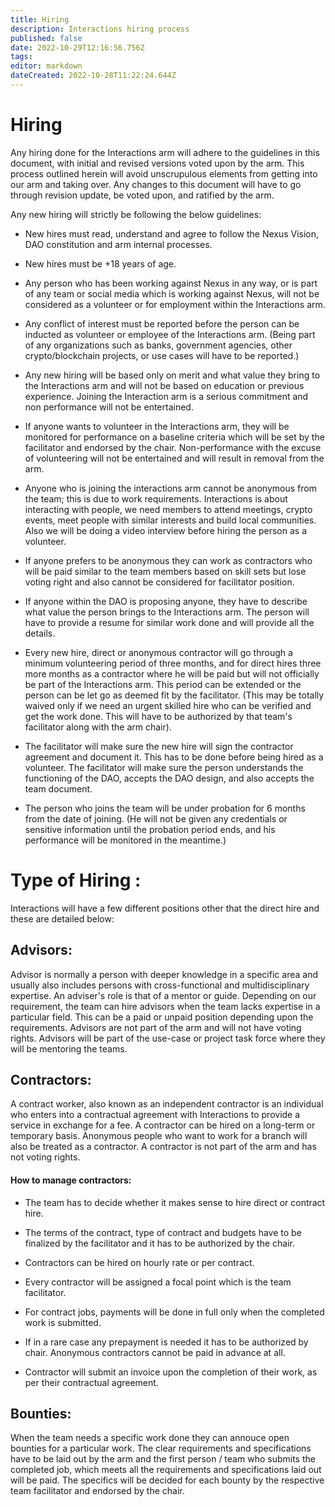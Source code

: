 ```yaml
---
title: Hiring
description: Interactions hiring process
published: false
date: 2022-10-29T12:16:56.756Z
tags: 
editor: markdown
dateCreated: 2022-10-28T11:22:24.644Z
---
```


# Hiring

Any hiring done for the Interactions arm will adhere to the guidelines in this document, with initial and revised versions voted upon by the arm. This process outlined herein will avoid unscrupulous elements from getting into our arm and taking over. Any changes to this document will have to go through revision update, be voted upon, and ratified by the arm. 

Any new hiring will strictly be following the below guidelines:

-	New hires must read, understand and agree to follow the Nexus Vision, DAO constitution and arm internal processes.

- New hires must be +18 years of age.

-	Any person who has been working against Nexus in any way, or is part of any team or social media which is working against Nexus, will not be considered as a volunteer or for employment within the Interactions arm.

-	Any conflict of interest must be reported before the person can be inducted as volunteer or employee of the Interactions arm. (Being part of any organizations such as banks, government agencies, other crypto/blockchain projects, or use cases will have to be reported.)

-	Any new hiring will be based only on merit and what value they bring to the Interactions arm and will not be based on education or previous experience. Joining the Interaction arm is a serious commitment and non performance will not be entertained.

-	If anyone wants to volunteer in the Interactions arm, they will be monitored for performance on a baseline criteria which will be set by the facilitator and endorsed by the chair. Non-performance with the excuse of volunteering will not be entertained and will result in removal from the arm.

- Anyone who is joining the interactions arm cannot be anonymous from the team; this is due to work requirements. Interactions is about interacting with people, we need members to attend meetings, crypto events, meet people with similar interests and build local communities. Also we will be doing a video interview before hiring the person as a volunteer. 

-	If anyone prefers to be anonymous they can work as contractors who will be paid similar to the team members based on skill sets but lose voting right and also cannot be considered for facilitator position. 

-	If anyone within the DAO is proposing anyone, they have to describe what value the person brings to the Interactions arm. The person will have to provide a resume for similar work done and will provide all the details.

- Every new hire, direct or anonymous contractor will go through a minimum volunteering period of three months, and for direct hires three more months as a contractor where he will be paid but will not officially be part of the Interactions arm. This period can be extended or the person can be let go as deemed fit by the facilitator. (This may be totally waived only if we need an urgent skilled hire who can be verified and get the work done. This will have to be authorized by that team's facilitator along with the arm chair).

-	The facilitator will make sure the new hire will sign the contractor agreement and document it. This has to be done before being hired as a volunteer. The facilitator will make sure the person understands the functioning of the DAO, accepts the DAO design, and also accepts the team document.

-	The person who joins the team will be under probation for 6 months from the date of joining. (He will not be given any credentials or sensitive information until the probation period ends, and his performance will be monitored in the meantime.)

# Type of Hiring :

Interactions will have a few different positions other that the direct hire and these are detailed below:

## Advisors:

Advisor is normally a person with deeper knowledge in a specific area and usually also includes persons with cross-functional and multidisciplinary expertise. An adviser's role is that of a mentor or guide.
Depending on our requirement, the team can hire advisors when the team lacks expertise in a particular field. This can be a paid or unpaid position depending upon the requirements. Advisors are not part of the arm and will not have voting rights. Advisors will be part of the use-case or project task force where they will be mentoring the teams.
 
## Contractors:

A contract worker, also known as an independent contractor is an individual who enters into a contractual agreement with Interactions to provide a service in exchange for a fee. A contractor can be hired on a long-term or temporary basis. Anonymous people who want to work for a branch will also be treated as a contractor. A contractor is not part of the arm and has not voting rights. 

#### How to manage contractors:

-	The team has to decide whether it makes sense to hire direct or contract hire.

-	The terms of the contract, type of contract and budgets have to be finalized by the facilitator and it has to be authorized by the chair.

-	Contractors can be hired on hourly rate or per contract.

-	Every contractor will be assigned a focal point which is the team facilitator.

- For contract jobs, payments will be done in full only when the completed work is submitted.

-	If in a rare case any prepayment is needed it has to be authorized by chair. Anonymous contractors cannot be paid in advance at all.

-	Contractor will submit an invoice upon the completion of their work, as per their contractual agreement.

## Bounties:

When the team needs a specific work done they can annouce open bounties for a particular work. The clear requirements and specifications have to be laid out by the arm and the first person / team who submits the completed job, which meets all the requirements and specifications laid out will be paid. The specifics will be decided for each bounty by the respective team facilitator and endorsed by the chair.